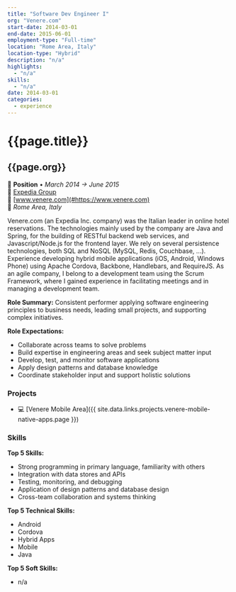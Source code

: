 ```yaml
---
title: "Software Dev Engineer I"
org: "Venere.com"
start-date: 2014-03-01
end-date: 2015-06-01
employment-type: "Full-time"
location: "Rome Area, Italy"
location-type: "Hybrid"
description: "n/a"
highlights:
  - "n/a"
skills:
  - "n/a"
date: 2014-03-01
categories:
  - experience
---
```

# {{page.title}}
## {{page.org}}

💼 **Position** • _March 2014 → June 2015_  
🏢 [Expedia Group](https://www.expediagroup.com/)  
🔗 [www.venere.com](#https://www.venere.com)  
📍 _Rome Area, Italy_

Venere.com (an Expedia Inc. company) was the Italian leader in online hotel reservations.
The technologies mainly used by the company are Java and Spring, for the building of RESTful backend web services, and Javascript/Node.js for the frontend layer. We rely on several persistence technologies, both SQL and NoSQL (MySQL, Redis, Couchbase, ...).
Experience developing hybrid mobile applications (iOS, Android, Windows Phone) using Apache Cordova, Backbone, Handlebars, and RequireJS.
As an agile company, I belong to a development team using the Scrum Framework, where I gained experience in facilitating meetings and in managing a development team.

**Role Summary:**
Consistent performer applying software engineering principles to business needs, leading small projects, and supporting complex initiatives.

**Role Expectations:**
- Collaborate across teams to solve problems
- Build expertise in engineering areas and seek subject matter input
- Develop, test, and monitor software applications
- Apply design patterns and database knowledge
- Coordinate stakeholder input and support holistic solutions


### Projects

- 💻 [Venere Mobile Area]({{ site.data.links.projects.venere-mobile-native-apps.page }})


### Skills

**Top 5 Skills:**
- Strong programming in primary language, familiarity with others
- Integration with data stores and APIs
- Testing, monitoring, and debugging
- Application of design patterns and database design
- Cross-team collaboration and systems thinking

**Top 5 Technical Skills:**
- Android
- Cordova
- Hybrid Apps
- Mobile
- Java

**Top 5 Soft Skills:**
- n/a
